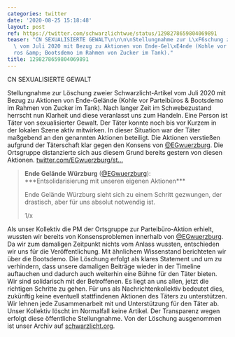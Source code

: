 ```yaml
---
categories: twitter
date: '2020-08-25 15:18:48'
layout: post
ref: https://twitter.com/schwarzlichtwue/status/1298278659804069891
teaser: "CN SEXUALISIERTE GEWALT\n\n\n\nStellungnahme zur L\xF6schung zweier Schwarzlicht-Artikel\
  \ vom Juli 2020 mit Bezug zu Aktionen von Ende-Gel\xE4nde (Kohle vor Parteib\xFC\
  ros &amp; Bootsdemo im Rahmen von Zucker im Tank)."
title: 1298278659804069891
---
```

CN SEXUALISIERTE GEWALT



Stellungnahme zur Löschung zweier Schwarzlicht-Artikel vom Juli 2020 mit Bezug zu Aktionen von Ende-Gelände (Kohle vor Parteibüros &amp; Bootsdemo im Rahmen von Zucker im Tank).
Nach langer Zeit im Schwebezustand herrscht nun Klarheit und diese veranlasst uns zum Handeln.
Eine Person ist Täter von sexualisierter Gewalt. Der Täter konnte noch bis vor Kurzem in der lokalen Szene aktiv mitwirken. In dieser Situation war der Täter maßgebend an den genannten Aktionen beteiligt.
Die Aktionen verstießen aufgrund der Täterschaft klar gegen den Konsens von [@EGwuerzburg](https://twitter.com/EGwuerzburg). Die Ortsgruppe distanzierte sich aus diesem Grund bereits gestern von diesen Aktionen. [twitter.com/EGwuerzburg/st…](https://twitter.com/EGwuerzburg/status/1297818508517048320?s=19)
> <b>Ende Gelände Würzburg</b> ([@EGwuerzburg](https://twitter.com/EGwuerzburg)):  
>\*\*\*Entsolidarisierung mit unseren eigenen Aktionen\*\*\*  
>  
>  
>  
>Ende Gelände Würzburg sieht sich zu einem Schritt gezwungen, der drastisch, aber für uns absolut notwendig ist.   
>  
>1/x   


Als unser Kollektiv die PM der Ortsgruppe zur Parteibüro-Aktion erhielt, wussten wir bereits von Konsensproblemen innerhalb von [@EGwuerzburg](https://twitter.com/EGwuerzburg). Da wir zum damaligen Zeitpunkt nichts vom Anlass wussten, entschieden wir uns für die Veröffentlichung.
Mit ähnlichem Wissenstand berichteten wir über die Bootsdemo.
Die Löschung erfolgt als klares Statement und um zu verhindern, dass unsere damaligen Beiträge wieder in der Timeline auftauchen und dadurch auch weiterhin eine Bühne für den Täter bieten.
Wir sind solidarisch mit der Betroffenen. Es liegt an uns allen, jetzt die richtigen Schritte zu gehen. Für uns als Nachrichtenkollektiv bedeutet dies, zukünftig keine eventuell stattfindenen Aktionen des Täters zu unterstützen.
Wir lehnen jede Zusammenarbeit mit und Unterstützung für den Täter ab.
Unser Kollektiv löscht im Normalfall keine Artikel. Der Transparenz wegen erfolgt diese öffentliche Stellungnahme. Von der Löschung ausgenommen ist unser Archiv auf [schwarzlicht.org](https://schwarzlicht.org).